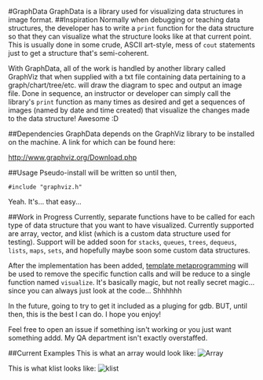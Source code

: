 #GraphData
GraphData is a library used for visualizing data structures in image format.
##Inspiration
Normally when debugging or teaching data structures, the developer has to write
a `print` function for the data structure so that they can visualize what the
structure looks like at that current point. This is usually done in some crude,
ASCII art-style, mess of `cout` statements just to get a structure that's semi-coherent.

With GraphData, all of the work is handled by another library called GraphViz that
when supplied with a txt file containing data pertaining to a graph/chart/tree/etc.
will draw the diagram to spec and output an image file. Done in sequence, 
an instructor or developer can simply call the library's `print` function as many
times as desired and get a sequences of images (named by date and time created) that
visualize the changes made to the data structure! Awesome :D

##Dependencies
GraphData depends on the GraphViz library to be installed on the machine.
A link for which can be found here:

http://www.graphviz.org/Download.php

##Usage
Pseudo-install will be written so until then,

`#include "graphviz.h"`

Yeah. It's... that easy... 

##Work in Progress
Currently, separate functions have to be called for each type of data structure
that you want to have visualized. Currently supported are array, vector, 
and klist (which is a custom data structure used for testing). Support will be
added soon for `stacks`, `queues`, `trees`, `dequeus`, `lists`, `maps`, `sets`, 
and hopefully maybe soon some custom data structures. 

After the implementation has been added, [template metaprogramming](http://i.imgur.com/zsFrWLe.gif) 
will be used to remove the specific function calls and will be reduce to 
a single function named `visualize`. It's basically magic, but not really
secret magic... since you can always just look at the code... Shhhhhh

In the future, going to try to get it included as a pluging for gdb. 
BUT, until then, this is the best I can do. I hope you enjoy!

Feel free to open an issue if something isn't working or you just want something addd. 
My QA department isn't exactly overstaffed. 

##Current Examples
This is what an array would look like:
![Array](http://puu.sh/hU0F3/25bdfc5b8b.png)

This is what klist looks like:
![klist](http://puu.sh/hU0FT/33d7cbf5d1.png)